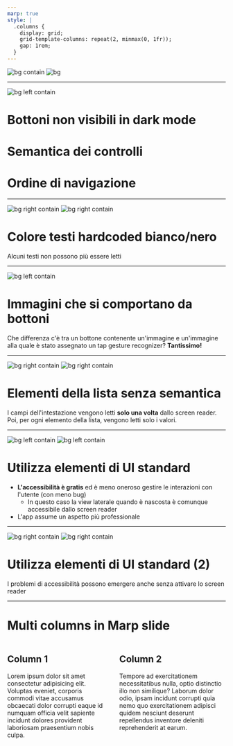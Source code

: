 ```yaml
---
marp: true
style: |
  .columns {
    display: grid;
    grid-template-columns: repeat(2, minmax(0, 1fr));
    gap: 1rem;
  }
---
```


![bg contain](assets/initial_cover.jpeg "Cover image")
![bg](rgb(0,0,0))

---
<!-- backgroundColor: #f7f7f7 -->
![bg left contain](assets/articoli_dark_bottoni_non_visibili.jpeg)

# Bottoni non visibili in dark mode
# Semantica dei controlli
# Ordine di navigazione

---

![bg right contain](assets/logout_light.jpeg)
![bg right contain](assets/logout_dark.jpeg)

# Colore testi hardcoded bianco/nero
Alcuni testi non possono più essere letti

---

![bg left contain](assets/bottone_non_accessibile.jpeg)

# Immagini che si comportano da bottoni
Che differenza c'è tra un bottone contenente un'immagine e un'immagine alla quale è stato assegnato un tap gesture recognizer? **Tantissimo!**

---

![bg right contain](assets/lista_ordini_light.jpeg)
![bg right contain](assets/lista_ordini_dark.jpeg)

# Elementi della lista senza semantica 
I campi dell'intestazione vengono letti **solo una volta** dallo screen reader. Poi, per ogni elemento della lista, vengono letti solo i valori.

---

![bg left contain](assets/bottone_non_accessibile.jpeg)
![bg left contain](assets/menu_lat_sx_non_rientra_correttamente.jpeg)

# Utilizza elementi di UI standard
- **L'accessibilità è gratis** ed è meno oneroso gestire le interazioni con l'utente (con meno bug)
    - In questo caso la view laterale quando è nascosta è comunque accessibile dallo screen reader
- L'app assume un aspetto più professionale

---

![bg right contain](assets/menu_laterale_light.jpeg)
![bg right contain](assets/menu_laterale_dark.jpeg)

# Utilizza elementi di UI standard (2)
I problemi di accessibilità possono emergere anche senza attivare lo screen reader

---

# Multi columns in Marp slide

<div class="columns">
<div>

## Column 1

Lorem ipsum dolor sit amet consectetur adipisicing elit. Voluptas eveniet, corporis commodi vitae accusamus obcaecati dolor corrupti eaque id numquam officia velit sapiente incidunt dolores provident laboriosam praesentium nobis culpa.

</div>
<div>

## Column 2

Tempore ad exercitationem necessitatibus nulla, optio distinctio illo non similique? Laborum dolor odio, ipsam incidunt corrupti quia nemo quo exercitationem adipisci quidem nesciunt deserunt repellendus inventore deleniti reprehenderit at earum.

</div>
</div>